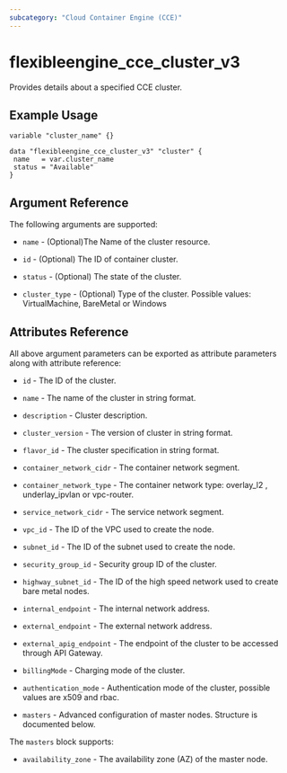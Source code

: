 ```yaml
---
subcategory: "Cloud Container Engine (CCE)"
---
```


# flexibleengine_cce_cluster_v3

Provides details about a specified CCE cluster.

## Example Usage

 ```hcl
variable "cluster_name" {}

data "flexibleengine_cce_cluster_v3" "cluster" {
  name   = var.cluster_name
  status = "Available"
}
```

## Argument Reference

The following arguments are supported:

* `name` -  (Optional)The Name of the cluster resource.

* `id` - (Optional) The ID of container cluster.

* `status` - (Optional) The state of the cluster.

* `cluster_type` - (Optional) Type of the cluster. Possible values: VirtualMachine, BareMetal or Windows

## Attributes Reference

All above argument parameters can be exported as attribute parameters along with attribute reference:

* `id` - The ID of the cluster.

* `name` - The name of the cluster in string format.

* `description` - Cluster description.

* `cluster_version` - The version of cluster in string format.

* `flavor_id` - The cluster specification in string format.

* `container_network_cidr` - The container network segment.

* `container_network_type` - The container network type: overlay_l2 , underlay_ipvlan or vpc-router.

* `service_network_cidr` - The service network segment.

* `vpc_id` - The ID of the VPC used to create the node.

* `subnet_id` - The ID of the subnet used to create the node.

* `security_group_id` - Security group ID of the cluster.

* `highway_subnet_id` - The ID of the high speed network used to create bare metal nodes.

* `internal_endpoint` - The internal network address.

* `external_endpoint` - The external network address.

* `external_apig_endpoint` - The endpoint of the cluster to be accessed through API Gateway.

* `billingMode` - Charging mode of the cluster.

* `authentication_mode` - Authentication mode of the cluster, possible values are x509 and rbac.

* `masters` - Advanced configuration of master nodes. Structure is documented below.

The `masters` block supports:

* `availability_zone` - The availability zone (AZ) of the master node.
